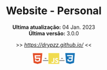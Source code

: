 <div align='center'>
    <h1>Website - Personal</h1>
</div>

<div align='center'>
    <p><strong>Ultima atualização:</strong> 04 Jan. 2023<br><strong>Última versão:</strong> 3.0.0</p>
    <p>>> <a target='_blank' href='https://drypzz.github.io/'><i>https://drypzz.github.io/</i></a> <<</p>
</div>

<div align='center'>
    <a target='_blank' href='https://github.com/drypzz/'>
        <div dir='auto'>
            <img align='center' src='https://raw.githubusercontent.com/devicons/devicon/master/icons/html5/html5-plain.svg' width='30' alt='html5'>
            -
            <img align='center' src='https://raw.githubusercontent.com/devicons/devicon/master/icons/javascript/javascript-plain.svg' width='30' alt='js'>
            -
            <img align='center' src='https://raw.githubusercontent.com/devicons/devicon/master/icons/css3/css3-plain.svg' width='30' alt='css3'>
        </div>
    </a>
</div>
